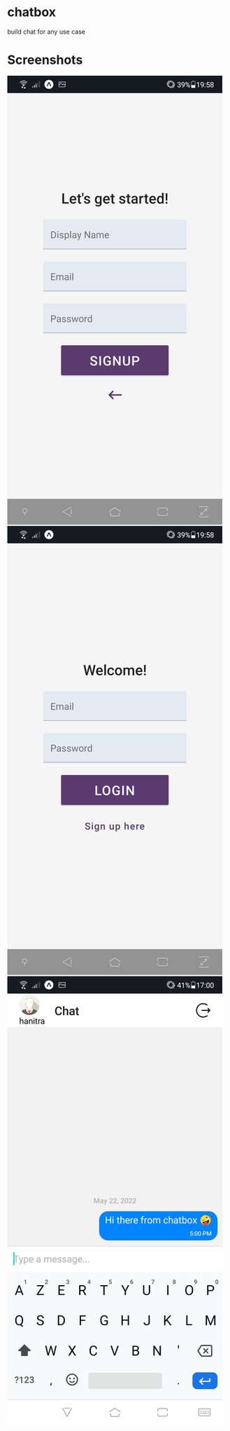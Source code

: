 # chatbox
build chat for any use case

# Screenshots
![image](https://github.com/handrianasolo/chatbox/blob/main/screenshots/Screenshot_20220522-195816372.PNG)
![image](https://github.com/handrianasolo/chatbox/blob/main/screenshots/Screenshot_20220522-195808959.PNG)
![image](https://github.com/handrianasolo/chatbox/blob/main/screenshots/Screenshot_20220522-170029185.PNG)
